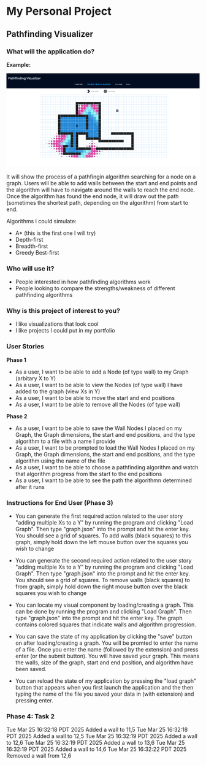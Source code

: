 # My Personal Project

## Pathfinding Visualizer


### What will the application do?

**Example:**

![alt text](image.png)

It will show the process of a pathfingin algorithm searching for a node on a graph. Users will be able to add walls between the start and end points and the algorithm will have to navigate around the walls to reach the end node. Once the algorithm has found the end node, it will draw out the path (sometimes the shortest path, depending on the algorithm) from start to end. 

Algorithms I could simulate:
- A* (this is the first one I will try)
- Depth-first
- Breadth-first
- Greedy Best-first

### Who will use it?

- People interested in how pathfinding algorithms work
- People looking to compare the strengths/weakness of different pathfinding algorithms

### Why is this project of interest to you?

- I like visualizations that look cool
- I like projects I could put in my portfolio

### User Stories

**Phase 1**

- As a user, I want to be able to add a Node (of type wall) to my Graph (arbitary X to Y)
- As a user, I want to be able to view the Nodes (of type wall) I have added to the graph (view Xs in Y)
- As a user, I want to be able to move the start and end positions
- As a user, I want to be able to remove all the Nodes (of type wall)

**Phase 2**

- As a user, I want to be able to save the Wall Nodes I placed on my Graph, the Graph dimensions, the start and end positions, and the type algorithm to a file with a name I provide
- As a user, I want to be prompted to load the Wall Nodes I placed on my Graph, the Graph dimensions, the start and end positions, and the type algorithm using the name of the file
- As a user, I want to be able to choose a pathfinding algorithm and watch that algorithm progress from the start to the end positions
- As a user, I want to be able to see the path the algorithmn determined after it runs


### Instructions for End User (**Phase 3**)

- You can generate the first required action related to the user story "adding multiple Xs to a Y" by running the program and clicking "Load Graph". Then type "graph.json" into the prompt and hit the enter key. You should see a grid of squares. To add walls (black squares) to this graph, simply hold down the left mouse button over the squares you wish to change

- You can generate the second required action related to the user story "adding multiple Xs to a Y" by running the program and clicking "Load Graph". Then type "graph.json" into the prompt and hit the enter key. You should see a grid of squares. To remove walls (black squares) to from graph, simply hold down the right mouse button over the black squares you wish to change

- You can locate my visual component by loading/creating a graph. This can be done by running the program and clicking "Load Graph". Then type "graph.json" into the prompt and hit the enter key. The graph contains colored squares that indicate walls and algorithm progression.

- You can save the state of my application by clicking the "save" button on after loading/creating a graph. You will be promted to enter the name of a file. Once you enter the name (followed by the extension) and press enter (or the submit button). You will have saved your graph. This means the walls, size of the graph, start and end position, and algorithm have been saved.

- You can reload the state of my application by pressing the "load graph" button that appears when you first launch the application and the then typing the name of the file you saved your data in (with extension) and pressing enter.

### Phase 4: Task 2

Tue Mar 25 16:32:18 PDT 2025
Added a wall to 11,5
Tue Mar 25 16:32:18 PDT 2025
Added a wall to 12,5
Tue Mar 25 16:32:19 PDT 2025
Added a wall to 12,6
Tue Mar 25 16:32:19 PDT 2025
Added a wall to 13,6
Tue Mar 25 16:32:19 PDT 2025
Added a wall to 14,6
Tue Mar 25 16:32:22 PDT 2025
Removed a wall from 12,6